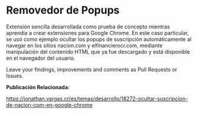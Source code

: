 # Removedor de Popups

Extensión sencilla desarrollada como prueba de concepto mientras aprendía a crear extensiones para Google Chrome. En este caso particular, se usó como ejemplo ocultar los popups de suscripción automáticamente al navegar en los sitios nacion.com y elfinancierocr.com, mediante manipulación del contenido HTML que ya fue descargado y está disponible en el navegador del usuario. 

Leave your findings, improvements and comments as Pull Requests or Issues.

<b>Publicación Relacionada:</b>

https://jonathan.vargas.cr/es/temas/desarrollo/18272-ocultar-suscripcion-de-nacion-com-en-google-chrome
